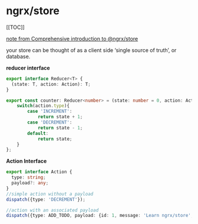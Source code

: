 # ngrx/store
[[TOC]]

[note from Comprehensive introduction to @ngrx/store](https://gist.github.com/btroncone/a6e4347326749f938510)

your store can be thought of as a client side ‘single source of truth’, or database. 

**reducer interface**
```ts
export interface Reducer<T> {
  (state: T, action: Action): T;
}

export const counter: Reducer<number> = (state: number = 0, action: Action) => {
    switch(action.type){
        case 'INCREMENT':
            return state + 1;
        case 'DECREMENT':
            return state - 1;
        default:
            return state;
    }
};
```

**Action Interface**
```ts
export interface Action {
  type: string;
  payload?: any;
}
//simple action without a payload
dispatch({type: 'DECREMENT'});

//action with an associated payload
dispatch({type: ADD_TODO, payload: {id: 1, message: 'Learn ngrx/store', completed: true}
```